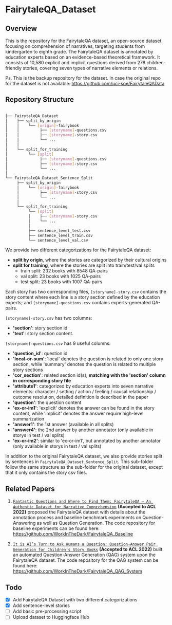 # FairytaleQA_Dataset
## Overview
This is the repository for the FairytaleQA dataset, an open-source dataset focusing on comprehension of narratives, targeting students from kindergarten to eighth grade. The FairytaleQA dataset is annotated by education experts based on an evidence-based theoretical framework. It consists of 10,580 explicit and implicit questions derived from 278 children-friendly stories, covering seven types of narrative elements or relations. 

Ps. This is the backup repository for the dataset. In case the original repo for the dataset is not available: https://github.com/uci-soe/FairytaleQAData 

## Repository Structure
```bash

├── FairytaleQA_Dataset
│    ├── split_by_origin
│    │    └── [origin]-fairybook
│    │         ├── [storyname]-questions.csv 
│    │         ├── [storyname]-story.csv 
│    │         └── ...
│    │
│    └── split_for_training
│         └── [split]
│              ├── [storyname]-questions.csv 
│              ├── [storyname]-story.csv 
│              └── ...
│
└── FairytaleQA_Dataset_Sentence_Split
     ├── split_by_origin
     │    └── [origin]-fairybook
     │         ├── [storyname]-story.csv
     │         └── ...
     │
     └── split_for_training
          └── [split]
          │    ├── [storyname]-story.csv
          │    └── ...
          │
          ├── sentence_level_test.csv
          ├── sentence_level_train.csv
          └── sentence_level_val.csv
```
We provide two different categorizations for the FairytaleQA dataset: 
 - **split by origin**, where the stories are categorized by their cultural origins
 - **split for training**, where the stories are split into train/test/val splits 
     - train split: 232 books with 8548 QA-pairs
     - val split: 23 books with 1025 QA-pairs
     - test split: 23 books with 1007 QA-pairs

Each story has two corresponding files, ```[storyname]-story.csv``` contains the story content where each line is a story section defined by the education experts; and ```[storyname]-questions.csv``` contains experts-generated QA-pairs. 

```[storyname]-story.csv``` has two columns:
 - **'section'**: story section id 
 - **'text'**: story section content. 

```[storyname]-questions.csv``` has 9 useful columns:
 - **'question_id'**: question id 
 - **'local-or-sum'**: 'local' denotes the question is related to only one story section, while 'summary' denotes the question is related to multiple story sections
 - **'cor_section'**: related section id(s), **matching with the 'section' column in corresponding story file**
 - **'attribute1'**: categorized by education experts into seven narrative elements: character / setting / action / feeling / causal relationship / outcome resolution, detailed definition is described in the paper
 - **'question'**: the question content
 - **'ex-or-im1'**: 'explicit' denotes the answer can be found in the story content, while 'implicit' denotes the answer require high-level summarization
 - **'answer1'**: the 1st answer  (available in all splits)
 - **'answer4'**: the 2nd answer by another annotator (only available in storys in test / val splits)
 - **'ex-or-im2'**: similar to 'ex-or-im1', but annotated by another annotator (only available in storys in test / val splits)


In addition to the original FairytaleQA dataset, we also provide stories split by sentences in ```FairytaleQA_Dataset_Sentence_Split```. This sub-folder follow the same structure as the sub-folder for the original dataset, except that it only contains the story csv files.



## Related Papers
1. [```Fantastic Questions and Where to Find Them: FairytaleQA – An Authentic Dataset for Narrative Comprehension```](https://aclanthology.org/2022.acl-long.34/) **(Accepted to ACL 2022)** proposed the FairytaleQA dataset with details about the annotation process and baseline benchmark experiments on Question-Answering as well as Question Generation. The code repository for baseline experiments can be found here: https://github.com/WorkInTheDark/FairytaleQA_Baseline

2. [```It is AI’s Turn to Ask Humans a Question: Question-Answer Pair Generation for Children’s Story Books```](https://aclanthology.org/2022.acl-long.54/) **(Accepted to ACL 2022)** built an automated Question-Answer Generation (QAG) system upon the FairytaleQA dataset. The code repository for the QAG system can be found here: https://github.com/WorkInTheDark/FairytaleQA_QAG_System

## Todo
 - [x] Add FairytaleQA Dataset with two different categorizations
 - [x] Add sentence-level stories
 - [ ] Add basic pre-processing script
 - [ ] Upload dataset to Huggingface Hub
